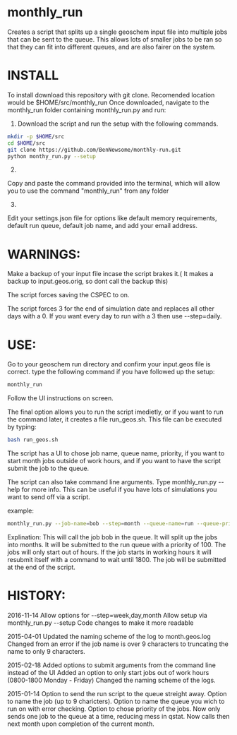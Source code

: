 monthly_run
===========

Creates a script that splits up a single geoschem input file into multiple jobs that can be sent to the queue.
This allows lots of smaller jobs to be ran so that they can fit into different queues, and are also fairer on the system.


INSTALL
==================================================

To install download this repository with git clone. Recomended location would be $HOME/src/monthly_run
Once downloaded, navigate to the monthly_run folder containing monthly_run.py and run:

1) Download the script and run the setup with the following commands.

```bash
mkdir -p $HOME/src
cd $HOME/src
git clone https://github.com/BenNewsome/monthly-run.git
python monthy_run.py --setup
```
2)
Copy and paste the command provided into the terminal, which will allow you to use the command "monthly_run" from any folder

3)
Edit your settings.json file for options like default memory requirements, default run queue, default job name, and add your email address.


WARNINGS:
==================================================

Make a backup of your input file incase the script brakes it.( It makes a backup to input.geos.orig, so dont call the backup this)

The script forces saving the CSPEC to on.

The script forces 3 for the end of simulation date and replaces all other days with a 0. If you want every day to run with a 3 then use --step=daily.


USE:
==================================================

Go to your geoschem run directory and confirm your input.geos file is correct.
type the following command if you have followed up the setup:

```bash
monthly_run
```

Follow the UI instructions on screen.

The final option allows you to run the script imedietly, or if you want to run the command later, it creates a file run_geos.sh. This file can be executed by typing:

```bash
bash run_geos.sh
```

The script has a UI to chose job name, queue name, priority, if you want to start month jobs outside of work hours, and if you want to have the script submit the job to the queue.

The script can also take command line arguments. Type monthly_run.py --help for more info.
This can be useful if you have lots of simulations you want to send off via a script.

example:
```bash
monthly_run.py --job-name=bob --step=month --queue-name=run --queue-priotiry=100 --out-of-hours=yes --submit=yes
```
Explination:
This will call the job bob in the queue. It will split up the jobs into months. It will be submitted to the run queue with a priority of 100. The jobs will only start out of hours. If the job starts in working hours it will resubmit itself with a command to wait until 1800. The job will be submitted at the end of the script.



HISTORY:
==================================================

2016-11-14
Allow options for --step=week,day,month
Allow setup via monthly_run.py --setup
Code changes to make it more readable


2015-04-01
Updated the naming scheme of the log to month.geos.log
Changed from an error if the job name is over 9 characters to truncating the name to only 9 characters.

2015-02-18
Added options to submit arguments from the command line instead of the UI
Added an option to only start jobs out of work hours (0800-1800 Monday - Friday)
Changed the naming scheme of the logs.

2015-01-14
Option to send the run script to the queue streight away.
Option to name the job (up to 9 charicters).
Option to name the queue you wich to run on with error checking.
Option to chose priority of the jobs.
Now only sends one job to the queue at a time, reducing mess in qstat. Now calls then next month upon completion of the current month.





